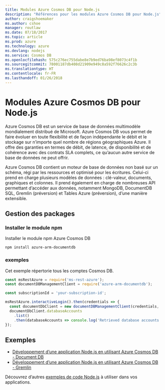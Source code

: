 ```yaml
---
title: Modules Azure Cosmos DB pour Node.js
description: "Références pour les modules Azure Cosmos DB pour Node.js"
author: craigshoemaker
ms.author: cshoe
manager: routlaw
ms.date: 07/18/2017
ms.topic: article
ms.prod: azure
ms.technology: azure
ms.devlang: nodejs
ms.service: Cosmos DB
ms.openlocfilehash: 575c276ec755dabe8e7b9ed76ba98ef8073c4f1b
ms.sourcegitcommit: 78001187db408d21909e949c8a592f76626c2c3b
ms.translationtype: HT
ms.contentlocale: fr-FR
ms.lasthandoff: 01/26/2018
---
```

# <a name="azure-cosmos-db-modules-for-nodejs"></a>Modules Azure Cosmos DB pour Node.js

Azure Cosmos DB est un service de base de données multimodèle mondialement distribué de Microsoft. Azure Cosmos DB vous permet de faire évoluer en toute flexibilité et de façon indépendante le débit et le stockage sur n’importe quel nombre de régions géographiques Azure. Il offre des garanties en termes de débit, de latence, de disponibilité et de cohérence avec des contrats SLA complets, ce qu’aucun autre service de base de données ne peut offrir.

Azure Cosmos DB contient un moteur de base de données non basé sur un schéma, régi par les ressources et optimisé pour les écritures. Celui-ci prend en charge plusieurs modèles de données : clé-valeur, documents, graphiques et colonnes. Il prend également en charge de nombreuses API permettant d’accéder aux données, notamment MongoDB, DocumentDB SQL, Gremlin (préversion) et Tables Azure (préversion), d’une manière extensible.

## <a name="management-package"></a>Gestion des packages

### <a name="install-the-npm-module"></a>Installer le module npm 

Installer le module npm Azure Cosmos DB

```bash
npm install azure-arm-documentdb
```

### <a name="example"></a>exemples

Cet exemple répertorie tous les comptes Cosmos DB.

```javascript
const msRestAzure = require('ms-rest-azure');
const documentDBManagementClient = require('azure-arm-documentdb');

const subscriptionId = 'your-subscription-id';

msRestAzure.interactiveLogin().then(credentials => {
  const documentDbClient = new documentDBManagementClient(credentials, subscriptionId);
  documentDbClient.databaseAccounts
    .list()
    .then(databaseAccounts => console.log('Retrieved database accounts: ', databaseAccounts));
});
```

## <a name="samples"></a>Exemples

* [Développement d’une application Node.js en utilisant Azure Cosmos DB - Document DB](https://azure.microsoft.com/resources/samples/azure-cosmos-db-documentdb-nodejs-getting-started/)
* [Développement d’une application Node.js en utilisant Azure Cosmos DB - Gremlin](https://azure.microsoft.com/resources/samples/azure-cosmos-db-graph-nodejs-getting-started/)

Découvrez d’autres [exemples de code Node.js](https://azure.microsoft.com/resources/samples/?platform=nodejs) à utiliser dans vos applications.
